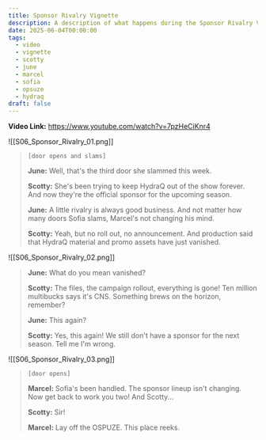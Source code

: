 ```yaml
---
title: Sponsor Rivalry Vignette
description: A description of what happens during the Sponsor Rivalry Vignette from Season 6.
date: 2025-06-04T00:00:00
tags:
  - video
  - vignette
  - scotty
  - june
  - marcel
  - sofia
  - opsuze
  - hydraq
draft: false
---
```

**Video Link:** https://www.youtube.com/watch?v=7pzHeCiKnr4

![[S06_Sponsor_Rivalry_01.png]]

>`[door opens and slams]`
>
>**June:** Well, that's the third door she slammed this week.
>
>**Scotty:** She's been trying to keep HydraQ out of the show forever. And now they're the official sponsor for the upcoming season.
>
>**June:** A little rivalry is always good business. And not matter how many doors Sofia slams, Marcel's not changing his mind.
>
>**Scotty:** Yeah, but no roll out, no announcement. And production said that HydraQ material and promo assets have just vanished.

![[S06_Sponsor_Rivalry_02.png]]

>**June:** What do you mean vanished?
>
>**Scotty:** The files, the campaign rollout, everything is gone! Ten million multibucks says it's CNS. Something brews on the horizon, remember?
>
>**June:** This again?
>
>**Scotty:** Yes, this again! We still don't have a sponsor for the next season. Tell me I'm wrong.

![[S06_Sponsor_Rivalry_03.png]]

>`[door opens]`
>
>**Marcel:** Sofia's been handled. The sponsor lineup isn't changing. Now get back to work you two! And Scotty...
>
>**Scotty:** Sir!
>
>**Marcel:** Lay off the OSPUZE. This place reeks.